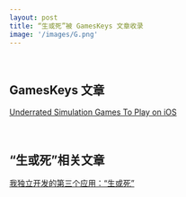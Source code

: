 ```yaml
---
layout: post
title: “生或死”被 GamesKeys 文章收录
image: '/images/G.png'
---
```


<br/>

## GamesKeys 文章
[Underrated Simulation Games To Play on iOS](https://gameskeys.net/underrated-simulation-games-to-play-on-ios/)

<br/>

## “生或死”相关文章
[我独立开发的第三个应用：“生或死”](https://dujinke.com/2020/02/14/the-third-app-i-developed-independently-alive-or-dead/)
